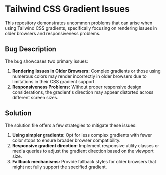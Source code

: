 # Tailwind CSS Gradient Issues

This repository demonstrates uncommon problems that can arise when using Tailwind CSS gradients, specifically focusing on rendering issues in older browsers and responsiveness problems.

## Bug Description

The bug showcases two primary issues:

1. **Rendering Issues in Older Browsers:** Complex gradients or those using numerous colors may render incorrectly in older browsers due to limitations in their CSS gradient support.
2. **Responsiveness Problems:** Without proper responsive design considerations, the gradient's direction may appear distorted across different screen sizes.

## Solution

The solution file offers a few strategies to mitigate these issues:

1. **Using simpler gradients:** Opt for less complex gradients with fewer color stops to ensure broader browser compatibility.
2. **Responsive gradient direction:** Implement responsive utility classes or media queries to adjust the gradient direction based on the viewport size.
3. **Fallback mechanisms:** Provide fallback styles for older browsers that might not fully support the specified gradient.